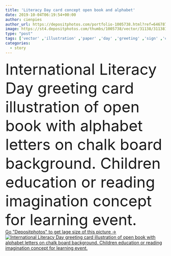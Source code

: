 ```yaml
---
title: 'Literacy Day card concept open book and alphabet'
date: 2019-10-04T06:19:54+00:00
author: cienpies
author_url: https://depositphotos.com/portfolio-1005738.html?ref=64678756
image: https://st4.depositphotos.com/thumbs/1005738/vector/31138/311381208/api_thumb_450.jpg?forcejpeg=true
type: "post"
tags: ['vector' ,'illustration' ,'paper' ,'day' ,'greeting' ,'sign' ,'child' ,'card' ,'children' ,'kid' ,'open' ,'symbol' ,'imagination' ,'creative' ,'concept' ,'idea' ,'text' ,'school' ,'notebook' ,'letter' ,'read' ,'information' ,'reading' ,'book' ,'learning' ,'education' ,'culture' ,'world' ,'learn' ,'library' ,'literature' ,'page' ,'study' ,'University' ,'tale' ,'knowledge' ,'story' ,'word' ,'international' ,'educational' ,'class' ,'quote' ,'alphabet' ,'literacy' ,'typography' ,'abc' ,'greeting card' ,'open book' ]
categories: 
  - story
---
```

<div aling="center">
            <font size="60"> International Literacy Day greeting card illustration of open book with alphabet letters on chalk board background. Children education or reading imagination concept for learning event.</font>   
</div>
<div>
    <a href='https://st4.depositphotos.com/thumbs/1005738/vector/31138/311381208/api_thumb_450.jpg?forcejpeg=true?ref=64678756' target=_blank > Go "Depositphotos" to get lage size of this picture ->
        <img href='https://st4.depositphotos.com/thumbs/1005738/vector/31138/311381208/api_thumb_450.jpg?forcejpeg=true?ref=64678756' src='https://st4.depositphotos.com/1005738/31138/v/950/depositphotos_311381208-stock-illustration-literacy-day-card-concept-open.jpg?forcejpeg=true' alt='International Literacy Day greeting card illustration of open book with alphabet letters on chalk board background. Children education or reading imagination concept for learning event.' >
    </a>
</div>
